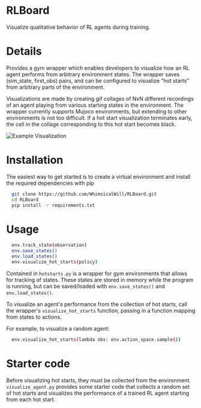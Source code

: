 # RLBoard

Visualize qualitative behavior of RL agents during training.

# Details

Provides a gym wrapper which enables developers to visualize how an RL agent performs from arbitrary environment states. The wrapper saves (sim_state, first_obs) pairs, and can be configured to visualize "hot starts" from arbitrary parts of the environment.

Visualizations are made by creating gif collages of NxN different recordings of an agent playing from various starting states in the environment. The wrapper currently supports Mujoco environments, but extending to other environments is not too difficult. If a hot start visualization terminates early, the cell in the collage corresponding to this hot start becomes black.

![Example Visualization](./assets/hot_start_collage.gif)

# Installation

The easiest way to get started is to create a virtual environment and install the required dependencies with pip

```bash
  git clone https://github.com/WhimsicalWill/RLBoard.git
  cd RLBoard 
  pip install -r requirements.txt
```

# Usage

```bash
  env.track_state(observation)
  env.save_states()
  env.load_states()
  env.visualize_hot_starts(policy)
```

Contained in `hotstarts.py` is a wrapper for gym environments that allows for tracking of states. These states are stored in memory while the program is running, but can be saved/loaded with `env.save_states()` and `env.load_states()`.

To visualize an agent's performance from the collection of hot starts, call the wrapper's `visualize_hot_starts` function, passing in a function mapping from states to actions.

For example, to visualize a random agent:

```bash
  env.visualize_hot_starts(lambda obs: env.action_space.sample())
```

# Starter code

Before visualizing hot starts, they must be collected from the environment. `visualize_agent.py` provides some starter code that collects a random set of hot starts and visualizes the performance of a trained RL agent starting from each hot start.